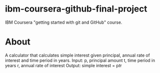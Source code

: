 # ibm-coursera-github-final-project
IBM Coursera "getting started with git and GitHub" course.

# About
A calculator that calculates simple interest given principal, annual rate of interest and time period in years.
Input:
   p, principal amount
   t, time period in years
   r, annual rate of interest
Output:
   simple interest = p*t*r
